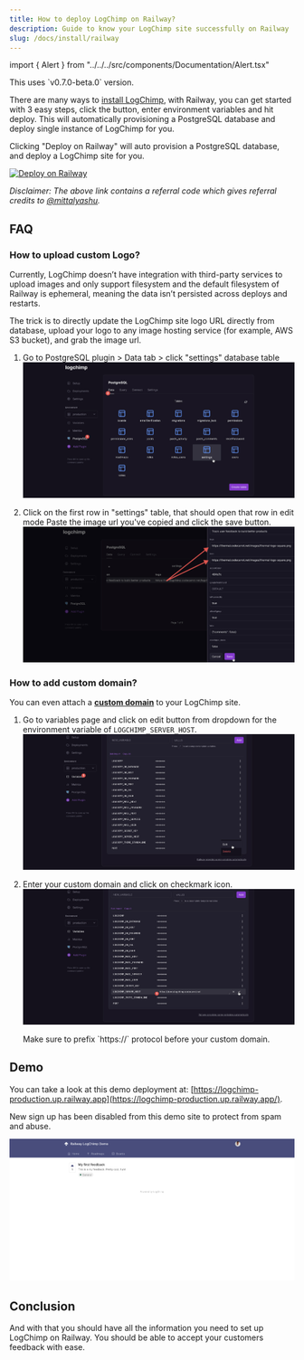 ```yaml
---
title: How to deploy LogChimp on Railway?
description: Guide to know your LogChimp site successfully on Railway
slug: /docs/install/railway
---
```


import { Alert } from "../../../src/components/Documentation/Alert.tsx"

<Alert type="error">
  This uses `v0.7.0-beta.0` version.
</Alert>

There are many ways to [install LogChimp](/docs/install), with Railway, you can get started with 3 easy steps, click the button, enter environment variables and hit deploy. This will automatically provisioning a PostgreSQL database and deploy single instance of LogChimp for you.

Clicking "Deploy on Railway" will auto provision a PostgreSQL database, and deploy a LogChimp site for you.

[![Deploy on Railway](https://railway.app/button.svg)](https://railway.app/new/template/3Bm-Un?referralCode=mittalyashu)

_Disclaimer: The above link contains a referral code which gives referral credits to [@mittalyashu](https://github.com/mittalyashu)._

## FAQ

### How to upload custom Logo?

Currently, LogChimp doesn’t have integration with third-party services to upload images and only support filesystem and the default filesystem of Railway is ephemeral, meaning the data isn’t persisted across deploys and restarts.

The trick is to directly update the LogChimp site logo URL directly from database, upload your logo to any image hosting service (for example, AWS S3 bucket), and grab the image url.

1. Go to PostgreSQL plugin > Data tab > click "settings" database table
	![Open settings database table from Railway UI](../../images/docs/install/railway/settings-database-table.jpg)

2. Click on the first row in "settings" table, that should open that row in edit mode
	Paste the image url you've copied and click the save button.
	![Change logo URL from settings database table](../../images/docs/install/railway/change-logo-url-from-database.jpg)

### How to add custom domain?

You can even attach a **[custom domain](https://docs.railway.app/deployment/custom-domains)** to your LogChimp site.

1. Go to variables page and click on edit button from dropdown for the environment variable of `LOGCHIMP_SERVER_HOST`.
	![Edit server_host env variable](../../images/docs/install/railway/edit-server-host-env.jpg)

2. Enter your custom domain and click on checkmark icon.
	![change to custom domain](../../images/docs/install/railway/change-to-custom-domain.jpg)

	<Alert type="warning">
		Make sure to prefix `https://` protocol before your custom domain.
	</Alert>

## Demo

You can take a look at this demo deployment at: [https://logchimp-production.up.railway.app](https://logchimp-production.up.railway.app/).

<Alert type="warning">
  New sign up has been disabled from this demo site to protect from spam and abuse.
</Alert>

![deployment preview](../../images/docs/install/railway/deployment-preview.jpg)

## Conclusion

And with that you should have all the information you need to set up LogChimp on Railway. You should be able to accept your customers feedback with ease.
